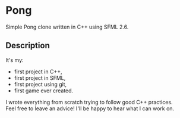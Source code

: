 <h1>Pong</h1>
<p>Simple Pong clone written in C++ using SFML 2.6.</p>

<h2>Description</h2>
 <p>It's my:</p>
 <ul>
     <li>first project in C++,</li>
     <li>first project in SFML,</li>
     <li>first project using git,</li>
     <li>first game ever created.</li>
 </ul>

<p>I wrote everything from scratch trying to follow good C++ practices.<br>
Feel free to leave an advice! I'll be happy to hear what I can work on.</p>
